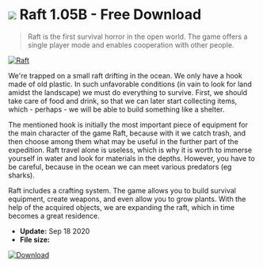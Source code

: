 # ![](https://cdn.softexe.net/static/icon/win.gif) Raft 1.05B - Free Download

> Raft is the first survival horror in the open world. The game offers a single player mode and enables cooperation with other people.

[![Raft](https://gallery.dpcdn.pl/imgc/Tools/89604/g_-_420x350_1.5_-_xbbaeb086-749d-42ec-aff8-eebf6e89875a.jpg)](https://softexe.net/win/games-entertainment/shooters/raft:apep.html)

We're trapped on a small raft drifting in the ocean. We only have a hook made of old plastic. In such unfavorable conditions (in vain to look for land amidst the landscape) we must do everything to survive. First, we should take care of food and drink, so that we can later start collecting items, which - perhaps - we will be able to build something like a shelter.
 
 The mentioned hook is initially the most important piece of equipment for the main character of the game Raft, because with it we catch trash, and then choose among them what may be useful in the further part of the expedition. Raft travel alone is useless, which is why it is worth to immerse yourself in water and look for materials in the depths. However, you have to be careful, because in the ocean we can meet various predators (eg sharks).
 
 Raft includes a crafting system. The game allows you to build survival equipment, create weapons, and even allow you to grow plants. With the help of the acquired objects, we are expanding the raft, which in time becomes a great residence.


- **Update:** Sep 18 2020
- **File size:** 

[![Download](https://cdn.softexe.net/static/img/download.png)](https://softexe.net/win/games-entertainment/shooters/raft:apep.html)

